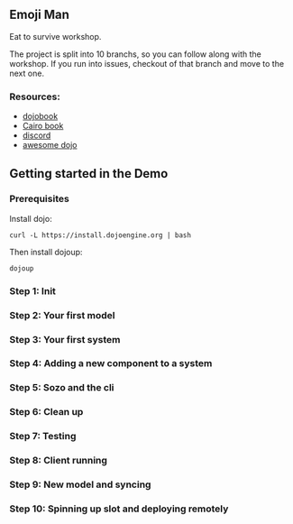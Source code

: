 ## Emoji Man

Eat to survive workshop.

The project is split into 10 branchs, so you can follow along with the workshop. If you run into issues, checkout of that branch and move to the next one.

### Resources:

- [dojobook](https://book.dojoengine.org/)
- [Cairo book](https://github.com/cairo-book/cairo-book.github.io/)
- [discord](https://discord.gg/dojoengine)
- [awesome dojo](https://github.com/dojoengine/awesome-dojo)

## Getting started in the Demo

### Prerequisites

Install dojo:

```
curl -L https://install.dojoengine.org | bash
```

Then install dojoup:

```
dojoup
```

### Step 1: Init

### Step 2: Your first model

### Step 3: Your first system

### Step 4: Adding a new component to a system

### Step 5: Sozo and the cli

### Step 6: Clean up

### Step 7: Testing

### Step 8: Client running

### Step 9: New model and syncing

### Step 10: Spinning up slot and deploying remotely
